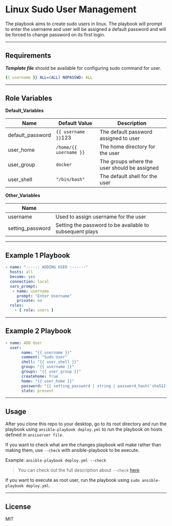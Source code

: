 Linux Sudo User Management
==========================

The playbook aims to create sudo users in linux. The playbook will prompt to enter the username and user will be assigned a default password and will be forced to change password on its first login.

---

Requirements
------------

***Template file*** should be available for configuring sudo command for user.

```yaml
{{ username }} ALL=(ALL) NOPASSWD: ALL
```

---

Role Variables
--------------

**Default_Variables**

| Name               | Default Value                      | Description                                                       |
| ------------------ | ---------------------------------- | ----------------------------------------------------------------- |
| default_password   | `{{ username }}`123                | The default password assigned to user                             |
| user_home          | `/home/{{ username }}`             | The home directory for the user                                   |
| user_group         | `docker`                           | The groups where the user should be assigned                      |
| user_shell         | `"/bin/bash"`                      | The default shell for the user                                    |

**Other_Variables**

| Name               |                                                                   |
|--------------------|-------------------------------------------------------------------|
| username           | Used to assign username for the user                              |
| setting_password   | Setting the password to be available to subsequent plays          |

---

Example 1 Playbook
------------------

```yaml
- name: "-----: ADDING USER :------"
  hosts: all
  become: yes
  connection: local
  vars_prompt:
   - name: username
     prompt: "Enter Username"
     private: no
  roles:
    - { role: users }
```
---

Example 2 Playbook
------------------

```yaml
- name: ADD User
  user:
       name: "{{ username }}"
       comment: "Sudo User"
       shell: "{{ user_shell }}"
       group: "{{ username }}"
       groups: "{{ user_group }}"
       createhome: True
       home: "{{ user_home }}"
       password: "{{ setting_password | string | password_hash('sha512', 'salty') }}"
       state: present
```
---

Usage
-----
After you clone this repo to your desktop, go to its root directory and run the playbook using `ansible-playbook deploy.yml` to run the playbook on hosts defined in `ansiserver file`.

If you want to check what are the changes playbook will make rather than making them, use `--check` with ansible-playbook to be execute.

Example: `ansible-playbook deploy.yml --check`

>You can check out the full description about `--check` [here](https://docs.ansible.com/ansible/latest/user_guide/playbooks_checkmode.html)

If you want to execute as root user, run the playbook using `sudo ansible-playbook deploy.yml`.

---

License
-------

MIT
